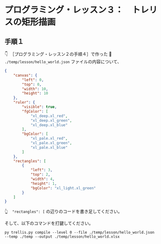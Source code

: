 # プログラミング・レッスン３：　トレリスの矩形描画

## 手順１

👇　［プログラミング・レッスン２の手順４］で作った 📄 `./temp/lesson/hello_world.json` ファイルの内容について、  

```json
{
    "canvas": {
        "left": 0,
        "top": 0,
        "width": 10,
        "height": 10
    },
    "ruler": {
        "visible": true,
        "fgColor": [
            "xl_deep.xl_red",
            "xl_deep.xl_green",
            "xl_deep.xl_blue"
        ],
        "bgColor": [
            "xl_pale.xl_red",
            "xl_pale.xl_green",
            "xl_pale.xl_blue"
        ]
    },
    "rectangles": [
        {
            "left": 3,
            "top": 2,
            "width": 4,
            "height": 1,
            "bgColor": "xl_light.xl_green"
        }
    ]
}
```

👆　`"rectangles": [` の辺りのコードを書き足してください。  

そして、以下のコマンドを打鍵してください。  

```shell
py trellis.py compile --level 0 --file ./temp/lesson/hello_world.json --temp ./temp --output ./temp/lesson/hello_world.xlsx
```
